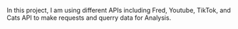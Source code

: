 In this project, I am using different APIs including Fred, Youtube, TikTok, and Cats API to make requests and querry data for Analysis.
